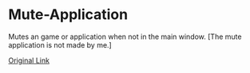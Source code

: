 # Mute-Application
Mutes an game or application when not in the main window. [The mute application is not made by me.]

[Original Link][1]

[1]: https://superuser.com/questions/1438597/how-do-i-make-windows-mute-background-applications{:target="_blank"}
